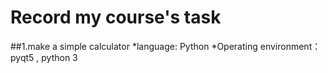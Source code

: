 # Record my course's task

##1.make a simple calculator
  *language: Python
  *Operating environment：pyqt5 , python 3
